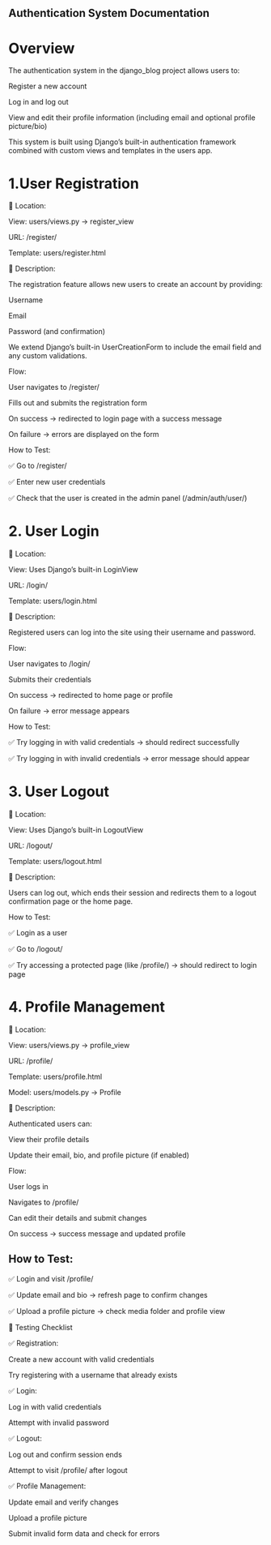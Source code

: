 ## Authentication System Documentation
# Overview

The authentication system in the django_blog project allows users to:

Register a new account

Log in and log out

View and edit their profile information (including email and optional profile picture/bio)

This system is built using Django’s built-in authentication framework combined with custom views and templates in the users app.

# 1.User Registration
📍 Location:

View: users/views.py → register_view

URL: /register/

Template: users/register.html

📜 Description:

The registration feature allows new users to create an account by providing:

Username

Email

Password (and confirmation)

We extend Django’s built-in UserCreationForm to include the email field and any custom validations.

Flow:

User navigates to /register/

Fills out and submits the registration form

On success → redirected to login page with a success message

On failure → errors are displayed on the form

How to Test:

✅ Go to /register/

✅ Enter new user credentials

✅ Check that the user is created in the admin panel (/admin/auth/user/)

# 2. User Login
📍 Location:

View: Uses Django’s built-in LoginView

URL: /login/

Template: users/login.html

📜 Description:

Registered users can log into the site using their username and password.

Flow:

User navigates to /login/

Submits their credentials

On success → redirected to home page or profile

On failure → error message appears

How to Test:

✅ Try logging in with valid credentials → should redirect successfully

✅ Try logging in with invalid credentials → error message should appear

# 3. User Logout
📍 Location:

View: Uses Django’s built-in LogoutView

URL: /logout/

Template: users/logout.html

📜 Description:

Users can log out, which ends their session and redirects them to a logout confirmation page or the home page.

How to Test:

✅ Login as a user

✅ Go to /logout/

✅ Try accessing a protected page (like /profile/) → should redirect to login page

# 4. Profile Management
📍 Location:

View: users/views.py → profile_view

URL: /profile/

Template: users/profile.html

Model: users/models.py → Profile

📜 Description:

Authenticated users can:

View their profile details

Update their email, bio, and profile picture (if enabled)

Flow:

User logs in

Navigates to /profile/

Can edit their details and submit changes

On success → success message and updated profile

## How to Test:

✅ Login and visit /profile/

✅ Update email and bio → refresh page to confirm changes

✅ Upload a profile picture → check media folder and profile view

🧪 Testing Checklist

✅ Registration:

 Create a new account with valid credentials

 Try registering with a username that already exists

✅ Login:

 Log in with valid credentials

 Attempt with invalid password

✅ Logout:

 Log out and confirm session ends

 Attempt to visit /profile/ after logout

✅ Profile Management:

 Update email and verify changes

 Upload a profile picture

 Submit invalid form data and check for errors
